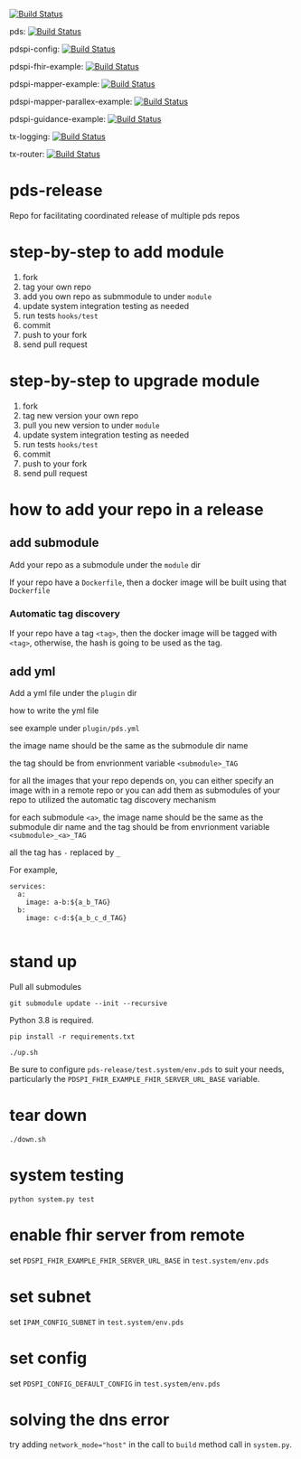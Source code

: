 [![Build Status](https://travis-ci.com/RENCI/pds-release.svg?branch=master)](https://travis-ci.com/RENCI/pds-release)

pds: [![Build Status](https://travis-ci.com/RENCI/pds.svg?branch=master)](https://travis-ci.com/RENCI/pds)

pdspi-config: [![Build Status](https://travis-ci.com/RENCI/pdspi-config.svg?branch=master)](https://travis-ci.com/RENCI/pdspi-config)

pdspi-fhir-example: [![Build Status](https://travis-ci.com/RENCI/pdspi-fhir-example.svg?branch=master)](https://travis-ci.com/RENCI/pdspi-fhir-example)

pdspi-mapper-example: [![Build Status](https://travis-ci.com/RENCI/pdspi-mapper-example.svg?branch=master)](https://travis-ci.com/RENCI/pdspi-mapper-example)

pdspi-mapper-parallex-example: [![Build Status](https://travis-ci.com/RENCI/pdspi-mapper-parallex-example.svg?branch=master)](https://travis-ci.com/RENCI/pdspi-mapper-paralle-example)

pdspi-guidance-example: [![Build Status](https://travis-ci.com/RENCI/pdspi-guidance-example.svg?branch=master)](https://travis-ci.com/RENCI/pdspi-guidance-example)

tx-logging: [![Build Status](https://travis-ci.com/RENCI/tx-logging.svg?branch=master)](https://travis-ci.com/RENCI/tx-logging)

tx-router: [![Build Status](https://travis-ci.com/RENCI/tx-router.svg?branch=master)](https://travis-ci.com/RENCI/tx-router)


# pds-release
Repo for facilitating coordinated release of multiple pds repos

# step-by-step to add module
1. fork
1. tag your own repo
1. add you own repo as submmodule to under `module`
1. update system integration testing as needed
1. run tests 
```hooks/test```
1. commit
1. push to your fork
1. send pull request

# step-by-step to upgrade module
1. fork
1. tag new version your own repo
1. pull you new version to under `module`
1. update system integration testing as needed
1. run tests 
```hooks/test```
1. commit
1. push to your fork
1. send pull request

# how to add your repo in a release

## add submodule
Add your repo as a submodule under the `module` dir

If your repo have a `Dockerfile`, then a docker image will be built using that `Dockerfile`

### Automatic tag discovery

If your repo have a tag `<tag>`, then the docker image will be tagged with `<tag>`, otherwise, the hash is going to be used as the tag.

## add yml

Add a yml file under the `plugin` dir

how to write the yml file

see example under `plugin/pds.yml`

the image name should be the same as the submodule dir name

the tag should be from envrionment variable `<submodule>_TAG`

for all the images that your repo depends on, you can either specify an image with in a remote repo or you can add them as submodules of your repo to utilized the automatic tag discovery mechanism

for each submodule `<a>`, the image name should be the same as the submodule dir name and the tag should be from envrionment variable `<submodule>_<a>_TAG`

all the tag has `-` replaced by `_`

For example, 

```
services:
  a:
    image: a-b:${a_b_TAG}
  b:
    image: c-d:${a_b_c_d_TAG}
    
```


# stand up

Pull all submodules

```
git submodule update --init --recursive
```

Python 3.8 is required.
```
pip install -r requirements.txt
```
```
./up.sh
```
Be sure to configure `pds-release/test.system/env.pds` to suit your needs, particularly the `PDSPI_FHIR_EXAMPLE_FHIR_SERVER_URL_BASE` variable.

# tear down
```
./down.sh
```

# system testing
```
python system.py test
```

# enable fhir server from remote

set `PDSPI_FHIR_EXAMPLE_FHIR_SERVER_URL_BASE` in `test.system/env.pds`

# set subnet

set `IPAM_CONFIG_SUBNET` in `test.system/env.pds`

# set config

set `PDSPI_CONFIG_DEFAULT_CONFIG` in `test.system/env.pds`


# solving the dns error

try adding `network_mode="host"` in the call to `build` method call in `system.py`.
